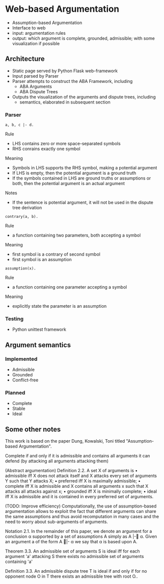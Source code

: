 # Web-based Argumentation

- Assumption-based Argumentation
- Interface to web
- input: argumentation rules
- output: which argument is complete, grounded, admissible; with some visualization if possible

## Architecture
- Static page served by Python Flask web-framework
- Input parsed by Parser
- Parser attempts to construct the ABA Framework, including
    - ABA Arguments
    - ABA Dispute Trees
- Outputs the visualization of the arguments and dispute trees, including
    - semantics, elaborated in subsequent section

### Parser

```
a, b, c |- d.
```

Rule
- LHS contains zero or more space-separated symbols
- RHS conrains exactly one symbol

Meaning
- Symbols in LHS supports the RHS symbol, making a potential argument
- If LHS is empty, then the potential argument is a ground truth
- If the symbols contained in LHS are ground truths or assumptions or both, then the potential argument is an actual argument

Notes
- If the sentence is potential argument, it will not be used in the dispute tree derivation

```
contrary(a, b).
```
Rule
- a function containing two parameters, both accepting a symbol

Meaning
- first symbol is a contrary of second symbol
- first symbol is an assumption

```
assumption(x).
```
Rule
- a function containing one parameter accepting a symbol

Meaning
- explicitly state the parameter is an assumption


### Testing
- Python unittest framework


## Argument semantics
### Implemented
- Admissible
- Grounded
- Conflict-free

### Planned
- Complete
- Stable
- Ideal


## Some other notes
This work is based on the paper Dung, Kowalski, Toni titled "Assumption-based Argumentation".


Complete if and only if it is admissible and contains all arguments it can defend (by attacking all arguments attacking them)


(Abstract argumentation)
Definition 2.2. A set X of arguments is
• admissible iff X does not attack itself and X attacks every set of arguments Y such that Y attacks X;
• preferred iff X is maximally admissible;
• complete iff X is admissible and X contains all arguments x such that X attacks all attacks against x;
• grounded iff X is minimally complete;
• ideal iff X is admissible and it is contained in every preferred set of arguments.

(TODO: Improve efficiency)
Computationally, the use of assumption-based argumentation allows to exploit the fact that different arguments can
share the same assumptions and thus avoid recomputation in many cases and the need to worry about sub-arguments
of arguments.


Notation 2.1. In the remainder of this paper, we denote an argument for a conclusion α supported by a set of assumptions
A simply as A |- α.
Given an argument a of the form A |- α we say that α is based upon A.


Theorem 3.3. An admissible set of arguments S is ideal iff for each argument 'a' attacking S there exists no admissible
set of arguments containing 'a' 

Definition 3.3. An admissible dispute tree T is ideal if and only if for no opponent node O in T there exists an
admissible tree with root O..
